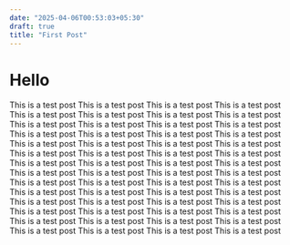 ```yaml
---
date: "2025-04-06T00:53:03+05:30"
draft: true
title: "First Post"
---
```


# Hello

This is a test post This is a test post This is a test post This is a test post This is a test post This is a test post This is a test post This is a test post This is a test post This is a test post This is a test post This is a test post This is a test post This is a test post This is a test post This is a test post This is a test post This is a test post This is a test post This is a test post This is a test post This is a test post This is a test post This is a test post This is a test post This is a test post This is a test post This is a test post This is a test post This is a test post This is a test post This is a test post This is a test post This is a test post This is a test post This is a test post This is a test post This is a test post This is a test post This is a test post This is a test post This is a test post This is a test post This is a test post This is a test post This is a test post This is a test post This is a test post This is a test post This is a test post This is a test post This is a test post This is a test post This is a test post This is a test post This is a test post
